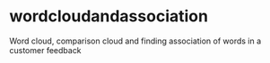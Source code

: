 # wordcloudandassociation
Word cloud, comparison cloud and finding association of words in a customer feedback
